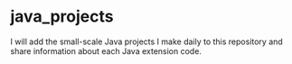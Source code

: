# java_projects
I will add the small-scale Java projects I make daily to this repository and share information about each Java extension code.
